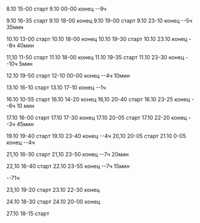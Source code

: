 8.10 15-00 старт
9.10 00-00 конец
--9ч

9.10 16-35 старт
9.10 18-00 конец
9.10 19-00 старт
9.10 23-10 конец
--5ч 35мин

10.10 13-00 старт
10.10 18-00 конец
10.10 19-30 старт
10.10 23.10 конец
--8ч 40мин

11,10 11-50 старт
11.10 18-00 конец
11.10 19-35 старт
11.10 23-30 конец
--10ч 5мин

12.10 19-50 старт
12-10 00-00 конец
--4ч 10мин

13.10 16-10 старт
13.10 17-10 конец
--1ч

16.10 10-55 старт
16.10 14-20 конец
16,10 20-40 старт
16.10 23-25 конец
--6ч 10 мин

17.10 16-00 старт
17.10 17-30 конец
17.10 20-05 старт
17.10 22-20 конец
--3ч 45мин

19.10 19-40 старт
19.10 23-40 конец
--4ч
20,10 20-05 старт
21.10 0-05 конец
--4ч

21,10 16-30 старт
21,10 23-50 конец
--7ч 20мин

22,10 16-40 старт
22.10 23-55 конец
--7ч 15мин


--71ч

23,10 19-20 старт
23.10 22-30 конец

24.10 18-30 старт
24.10 20-00 конец

27.10 18-15 старт